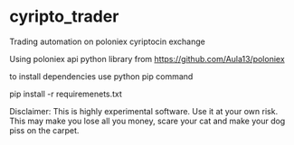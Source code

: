 # cyripto_trader
Trading automation on poloniex cyriptocin exchange


Using poloniex api python library from https://github.com/Aula13/poloniex

to install dependencies use python pip command

pip install -r requiremenets.txt



Disclaimer: This is highly experimental software. Use it at your own risk. 
This may make you lose all you money, scare your cat and make your dog piss on the carpet.


